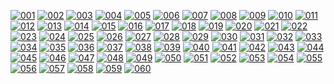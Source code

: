 <!-- Size: 1677x885, previews resized to 15% -->
[![001](Resources/patterns/previews/001.png)](https://gorenje.github.io/capp_patterns/#One)
[![002](Resources/patterns/previews/002.png)](https://gorenje.github.io/capp_patterns/#Two)
[![003](Resources/patterns/previews/003.png)](https://gorenje.github.io/capp_patterns/#Three)
[![004](Resources/patterns/previews/004.png)](https://gorenje.github.io/capp_patterns/#Four)
[![005](Resources/patterns/previews/005.png)](https://gorenje.github.io/capp_patterns/#Five)
[![006](Resources/patterns/previews/006.png)](https://gorenje.github.io/capp_patterns/#Six)
[![007](Resources/patterns/previews/007.png)](https://gorenje.github.io/capp_patterns/#Seven)
[![008](Resources/patterns/previews/008.png)](https://gorenje.github.io/capp_patterns/#Eight)
[![009](Resources/patterns/previews/009.png)](https://gorenje.github.io/capp_patterns/#Nine)
[![010](Resources/patterns/previews/010.png)](https://gorenje.github.io/capp_patterns/#Ten)
[![011](Resources/patterns/previews/011.png)](https://gorenje.github.io/capp_patterns/#Eleven)
[![012](Resources/patterns/previews/012.png)](https://gorenje.github.io/capp_patterns/#Twelve)
[![013](Resources/patterns/previews/013.png)](https://gorenje.github.io/capp_patterns/#Thirteen)
[![014](Resources/patterns/previews/014.png)](https://gorenje.github.io/capp_patterns/#Fourteen)
[![015](Resources/patterns/previews/015.png)](https://gorenje.github.io/capp_patterns/#Fifteen)
[![016](Resources/patterns/previews/016.png)](https://gorenje.github.io/capp_patterns/#Sixteen)
[![017](Resources/patterns/previews/017.png)](https://gorenje.github.io/capp_patterns/#Seventeen)
[![018](Resources/patterns/previews/018.png)](https://gorenje.github.io/capp_patterns/#Eighteen)
[![019](Resources/patterns/previews/019.png)](https://gorenje.github.io/capp_patterns/#Nineteen)
[![020](Resources/patterns/previews/020.png)](https://gorenje.github.io/capp_patterns/#Twenty)
[![021](Resources/patterns/previews/021.png)](https://gorenje.github.io/capp_patterns/#TwentyOne)
[![022](Resources/patterns/previews/022.png)](https://gorenje.github.io/capp_patterns/#TwentyTwo)
[![023](Resources/patterns/previews/023.png)](https://gorenje.github.io/capp_patterns/#TwentyThree)
[![024](Resources/patterns/previews/024.png)](https://gorenje.github.io/capp_patterns/#TwentyFour)
[![025](Resources/patterns/previews/025.png)](https://gorenje.github.io/capp_patterns/#TwentyFive)
[![026](Resources/patterns/previews/026.png)](https://gorenje.github.io/capp_patterns/#TwentySix)
[![027](Resources/patterns/previews/027.png)](https://gorenje.github.io/capp_patterns/#TwentySeven)
[![028](Resources/patterns/previews/028.png)](https://gorenje.github.io/capp_patterns/#TwentyEight)
[![029](Resources/patterns/previews/029.png)](https://gorenje.github.io/capp_patterns/#TwentyNine)
[![030](Resources/patterns/previews/030.png)](https://gorenje.github.io/capp_patterns/#Thirty)
[![031](Resources/patterns/previews/031.png)](https://gorenje.github.io/capp_patterns/#ThirtyOne)
[![032](Resources/patterns/previews/032.png)](https://gorenje.github.io/capp_patterns/#ThirtyTwo)
[![033](Resources/patterns/previews/033.png)](https://gorenje.github.io/capp_patterns/#ThirtyThree)
[![034](Resources/patterns/previews/034.png)](https://gorenje.github.io/capp_patterns/#ThirtyFour)
[![035](Resources/patterns/previews/035.png)](https://gorenje.github.io/capp_patterns/#ThirtyFive)
[![036](Resources/patterns/previews/036.png)](https://gorenje.github.io/capp_patterns/#ThirtySix)
[![037](Resources/patterns/previews/037.png)](https://gorenje.github.io/capp_patterns/#ThirtySeven)
[![038](Resources/patterns/previews/038.png)](https://gorenje.github.io/capp_patterns/#ThirtyEight)
[![039](Resources/patterns/previews/039.png)](https://gorenje.github.io/capp_patterns/#ThirtyNine)
[![040](Resources/patterns/previews/040.png)](https://gorenje.github.io/capp_patterns/#Fourty)
[![041](Resources/patterns/previews/041.png)](https://gorenje.github.io/capp_patterns/#FourtyOne)
[![042](Resources/patterns/previews/042.png)](https://gorenje.github.io/capp_patterns/#FourtyTwo)
[![043](Resources/patterns/previews/043.png)](https://gorenje.github.io/capp_patterns/#FourtyThree)
[![044](Resources/patterns/previews/044.png)](https://gorenje.github.io/capp_patterns/#FourtyFour)
[![045](Resources/patterns/previews/045.png)](https://gorenje.github.io/capp_patterns/#FourtyFive)
[![046](Resources/patterns/previews/046.png)](https://gorenje.github.io/capp_patterns/#FourtySix)
[![047](Resources/patterns/previews/047.png)](https://gorenje.github.io/capp_patterns/#FourtySeven)
[![048](Resources/patterns/previews/048.png)](https://gorenje.github.io/capp_patterns/#FourtyEight)
[![049](Resources/patterns/previews/049.png)](https://gorenje.github.io/capp_patterns/#FourtyNine)
[![050](Resources/patterns/previews/050.png)](https://gorenje.github.io/capp_patterns/#Fifty)
[![051](Resources/patterns/previews/051.png)](https://gorenje.github.io/capp_patterns/#FiftyOne)
[![052](Resources/patterns/previews/052.png)](https://gorenje.github.io/capp_patterns/#FiftyTwo)
[![053](Resources/patterns/previews/053.png)](https://gorenje.github.io/capp_patterns/#FiftyThree)
[![054](Resources/patterns/previews/054.png)](https://gorenje.github.io/capp_patterns/#FiftyFour)
[![055](Resources/patterns/previews/055.png)](https://gorenje.github.io/capp_patterns/#FiftyFive)
[![056](Resources/patterns/previews/056.png)](https://gorenje.github.io/capp_patterns/#FiftySix)
[![057](Resources/patterns/previews/057.png)](https://gorenje.github.io/capp_patterns/#FiftySeven)
[![058](Resources/patterns/previews/058.png)](https://gorenje.github.io/capp_patterns/#FiftyEight)
[![059](Resources/patterns/previews/059.png)](https://gorenje.github.io/capp_patterns/#FiftyNine)
[![060](Resources/patterns/previews/060.png)](https://gorenje.github.io/capp_patterns/#Sixty)
